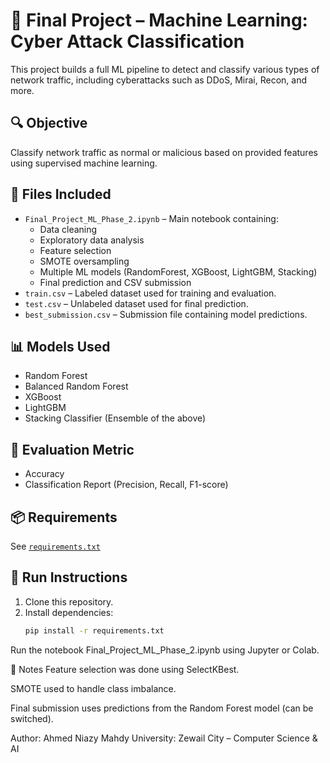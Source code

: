 # 🧠 Final Project – Machine Learning: Cyber Attack Classification

This project builds a full ML pipeline to detect and classify various types of network traffic, including cyberattacks such as DDoS, Mirai, Recon, and more.

## 🔍 Objective
Classify network traffic as normal or malicious based on provided features using supervised machine learning.

## 📁 Files Included
- `Final_Project_ML_Phase_2.ipynb` – Main notebook containing:
  - Data cleaning
  - Exploratory data analysis
  - Feature selection
  - SMOTE oversampling
  - Multiple ML models (RandomForest, XGBoost, LightGBM, Stacking)
  - Final prediction and CSV submission
- `train.csv` – Labeled dataset used for training and evaluation.
- `test.csv` – Unlabeled dataset used for final prediction.
- `best_submission.csv` – Submission file containing model predictions.

## 📊 Models Used
- Random Forest
- Balanced Random Forest
- XGBoost
- LightGBM
- Stacking Classifier (Ensemble of the above)

## 🧪 Evaluation Metric
- Accuracy
- Classification Report (Precision, Recall, F1-score)

## 📦 Requirements
See [`requirements.txt`](requirements.txt)

## 🚀 Run Instructions
1. Clone this repository.
2. Install dependencies:
   ```bash
   pip install -r requirements.txt
Run the notebook Final_Project_ML_Phase_2.ipynb using Jupyter or Colab.

📌 Notes
Feature selection was done using SelectKBest.

SMOTE used to handle class imbalance.

Final submission uses predictions from the Random Forest model (can be switched).

Author: Ahmed Niazy Mahdy
University: Zewail City – Computer Science & AI


